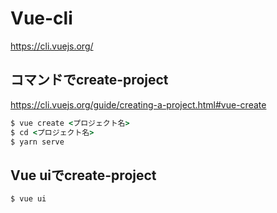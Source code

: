 # Vue-cli
https://cli.vuejs.org/

## コマンドでcreate-project
https://cli.vuejs.org/guide/creating-a-project.html#vue-create
```cmd
$ vue create <プロジェクト名>
$ cd <プロジェクト名>
$ yarn serve
```


## Vue uiでcreate-project
```cmd
$ vue ui
```